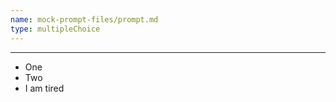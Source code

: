 ```yaml
---
name: mock-prompt-files/prompt.md
type: multipleChoice
---
```



---
- One
- Two
- I am tired
